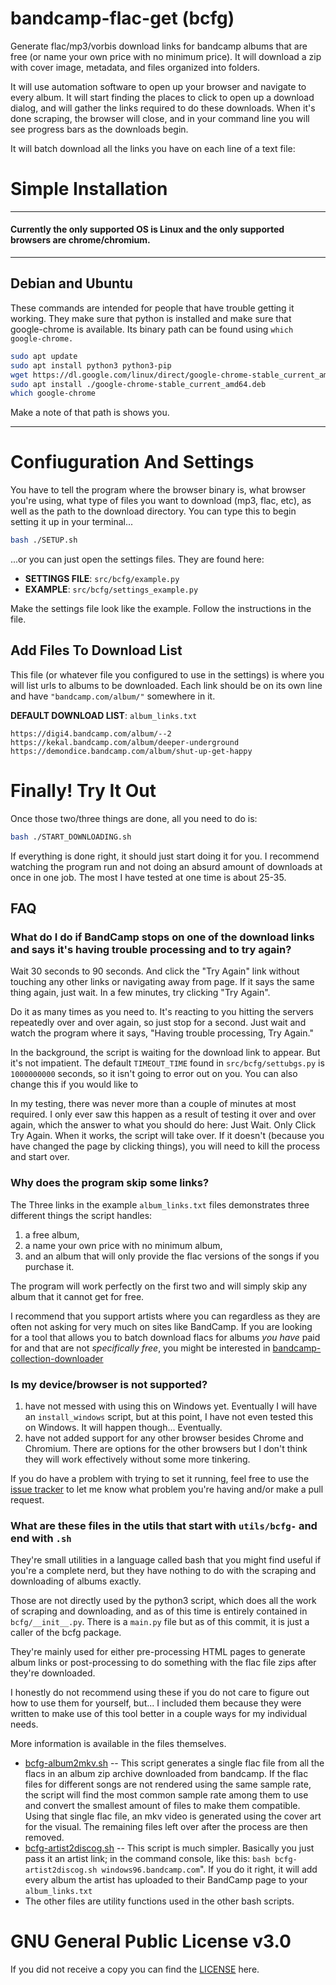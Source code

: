 # bandcamp-flac-get (bcfg)
Generate flac/mp3/vorbis download links for bandcamp albums that are free (or name your own price with no minimum price). It will download a zip with cover image, metadata, and files organized into folders.

It will use automation software to open up your browser and navigate to every album.
It will start finding the places to click to open up a download dialog, and will gather the links required to do these downloads. When it's done scraping, the browser will close, and in your command line you will see progress bars as the downloads begin.

It will batch download all the links you have on each line of a text file:



# Simple Installation

---

#### **Currently the only supported OS is Linux and the only supported browsers are chrome/chromium.**

---

## Debian and Ubuntu

These commands are intended for people that have trouble getting it working.
They make sure that python is installed and make sure that google-chrome is available.
Its binary path can be found using `which google-chrome.`

```bash
sudo apt update
sudo apt install python3 python3-pip 
wget https://dl.google.com/linux/direct/google-chrome-stable_current_amd64.deb
sudo apt install ./google-chrome-stable_current_amd64.deb
which google-chrome
```

Make a note of that path is shows you.

---

# Confiuguration And Settings

You have to tell the program where the browser binary is, what browser you're using, what type of files you want to download (mp3, flac, etc), as well as the path to the download directory.
You can type this to begin setting it up in your terminal...

```bash
bash ./SETUP.sh
```

...or you can just open the settings files. They are found here:
+ **SETTINGS FILE**: `src/bcfg/example.py`
+ **EXAMPLE**: `src/bcfg/settings_example.py`

Make the settings file look like the example. Follow the instructions in the file.

## Add Files To Download List

This file (or whatever file you configured to use in the settings) is where you will list urls to albums to be downloaded.
Each link should be on its own line and have `"bandcamp.com/album/"` somewhere in it.

**DEFAULT DOWNLOAD LIST**: `album_links.txt`

```
https://digi4.bandcamp.com/album/--2
https://kekal.bandcamp.com/album/deeper-underground
https://demondice.bandcamp.com/album/shut-up-get-happy
```

# Finally! Try It Out

Once those two/three things are done, all you need to do is: 

```bash
bash ./START_DOWNLOADING.sh
```

If everything is done right, it should just start doing it for you.
I recommend watching the program run and not doing an absurd amount of downloads at once in one job. The most I have tested at one time is about 25-35.

## FAQ

### What do I do if BandCamp stops on one of the download links and says it's having trouble processing and to try again?
Wait 30 seconds to 90 seconds. And click the "Try Again" link without touching any other links or navigating away from page.
If it says the same thing again, just wait. In a few minutes, try clicking "Try Again". 

Do it as many times as you need to. It's reacting to you hitting the servers repeatedly over and over again, 
so just stop for a second. Just wait and watch the program where it says, "Having trouble processing, Try Again."

In the background, the script is waiting for the download link to appear. But it's not impatient. The 
default `TIMEOUT_TIME` found in `src/bcfg/settubgs.py` is `1000000000` seconds, so it isn't going to error out on you. 
You can also change this if you would like to

In my testing, there was never more than a couple of minutes at most required. I only ever saw this happen as a result 
of testing it over and over again, which the answer to what you should do here: Just Wait. Only Click Try Again. 
When it works, the script will take over. If it doesn't (because you have changed the page by clicking things), 
you will need to kill the process and start over. 

### Why does the program skip some links?

The Three links in the example `album_links.txt` files demonstrates three different things the script handles:

1) a free album, 
2) a name your own price with no minimum album, 
3) and an album that will only provide the flac versions of the songs if you purchase it. 

The program will work perfectly on the first two and will simply skip any album that it cannot get for free.

I recommend that you support artists where you can regardless as they are often not asking for very much on sites 
like BandCamp. If you are looking for a 
tool that allows you to batch download flacs for albums *you have* paid for and that are not *specifically free*, 
you might be interested in [bandcamp-collection-downloader](https://github.com/Ezwen/bandcamp-collection-downloader)


### Is my device/browser is not supported?

1) have not messed with using this on Windows yet. Eventually I will have an `install_windows` script, but at this point, I have not even tested this on Windows. It will happen though... Eventually.   
2) have not added support for any other browser besides Chrome and Chromium. There are options for the other browsers but I don't think they will work effectively without some more tinkering.

If you do have a problem with trying to set it running, feel free to use the [issue tracker](https://github.com/shaenr/bandcamp-flac-get/issues) to let me know what problem you're having and/or make a pull request.

### What are these files in the utils that start with `utils/bcfg-` and end with `.sh`
They're small utilities in a language called bash that you might find useful if you're a complete nerd, but 
they have nothing to do with the scraping and downloading of albums exactly.

Those are not directly used by the python3 script, which does all the work of scraping and downloading, and as of this time is entirely contained in `bcfg/__init__.py`.
There is a `main.py` file but as of this commit, it is just a caller of the bcfg package.

They're mainly used for either pre-processing HTML pages to generate album links or post-processing 
to do something with the flac file zips after they're downloaded.

I honestly do not recommend using these if you do 
not care to figure out how to use them for yourself, but... 
I included them because they were written to make use of this tool better in a couple ways for my individual needs.

More information is available in the files themselves.

- [bcfg-album2mkv.sh](https://github.com/shaenr/bandcamp-flac-get/blob/main/bcfg-album2mkv.sh) -- This script generates a single flac file from all the flacs in an album zip archive downloaded from bandcamp.
If the flac files for different songs are not rendered using the same sample rate, the script will find the most
common sample rate among them to use and convert the smallest amount of files to make them compatible.
Using that single flac file, an mkv video is generated using the cover art for the visual. The remaining files
left over after the process are then removed.
- [bcfg-artist2discog.sh](https://github.com/shaenr/bandcamp-flac-get/blob/main/bcfg-artist2discog.sh) -- This script is much simpler. Basically you just pass it an artist link; in the command console, like this: `bash bcfg-artist2discog.sh windows96.bandcamp.com`". If you do it right, it will add every album the artist has uploaded to their BandCamp page to your `album_links.txt`
- The other files are utility functions used in the other bash scripts.

# GNU General Public License v3.0

If you did not receive a copy you can find the [LICENSE](https://github.com/shaenr/bandcamp-flac-get/blob/main/LICENSE) here. 